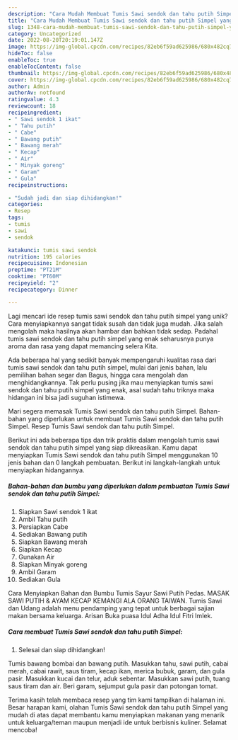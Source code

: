 ```yaml
---
description: "Cara Mudah Membuat Tumis Sawi sendok dan tahu putih Simpel yang Enak"
title: "Cara Mudah Membuat Tumis Sawi sendok dan tahu putih Simpel yang Enak"
slug: 1348-cara-mudah-membuat-tumis-sawi-sendok-dan-tahu-putih-simpel-yang-enak
category: Uncategorized
date: 2022-08-20T20:19:01.147Z
image: https://img-global.cpcdn.com/recipes/82eb6f59ad625986/680x482cq70/tumis-sawi-sendok-dan-tahu-putih-simpel-foto-resep-utama.jpg
hideToc: false
enableToc: true
enableTocContent: false
thumbnail: https://img-global.cpcdn.com/recipes/82eb6f59ad625986/680x482cq70/tumis-sawi-sendok-dan-tahu-putih-simpel-foto-resep-utama.jpg
cover: https://img-global.cpcdn.com/recipes/82eb6f59ad625986/680x482cq70/tumis-sawi-sendok-dan-tahu-putih-simpel-foto-resep-utama.jpg
author: Admin
authorAv: notfound
ratingvalue: 4.3
reviewcount: 18
recipeingredient:
- " Sawi sendok 1 ikat"
- " Tahu putih"
- " Cabe"
- " Bawang putih"
- " Bawang merah"
- " Kecap"
- " Air"
- " Minyak goreng"
- " Garam"
- " Gula"
recipeinstructions:

- "Sudah jadi dan siap dihidangkan!"
categories:
- Resep
tags:
- tumis
- sawi
- sendok

katakunci: tumis sawi sendok 
nutrition: 195 calories
recipecuisine: Indonesian
preptime: "PT21M"
cooktime: "PT60M"
recipeyield: "2"
recipecategory: Dinner

---
```





Lagi mencari ide resep tumis sawi sendok dan tahu putih simpel yang unik? Cara menyiapkannya sangat tidak susah dan tidak juga mudah. Jika salah mengolah maka hasilnya akan hambar dan bahkan tidak sedap. Padahal tumis sawi sendok dan tahu putih simpel yang enak seharusnya punya aroma dan rasa yang dapat memancing selera Kita.





Ada beberapa hal yang sedikit banyak mempengaruhi kualitas rasa dari tumis sawi sendok dan tahu putih simpel, mulai dari jenis bahan, lalu pemilihan bahan segar dan Bagus, hingga cara mengolah dan menghidangkannya. Tak perlu pusing jika mau menyiapkan tumis sawi sendok dan tahu putih simpel yang enak,      asal sudah tahu triknya maka hidangan ini bisa jadi suguhan istimewa.














Mari segera memasak Tumis Sawi sendok dan tahu putih Simpel. Bahan-bahan yang diperlukan untuk membuat Tumis Sawi sendok dan tahu putih Simpel. Resep Tumis Sawi sendok dan tahu putih Simpel.






Berikut ini ada beberapa tips dan trik praktis dalam mengolah tumis sawi sendok dan tahu putih simpel yang siap dikreasikan. Kamu dapat menyiapkan Tumis Sawi sendok dan tahu putih Simpel menggunakan 10 jenis bahan dan 0 langkah pembuatan. Berikut ini langkah-langkah untuk menyiapkan hidangannya.

<!--inarticleads1-->

##### Bahan-bahan dan bumbu yang diperlukan dalam pembuatan Tumis Sawi sendok dan tahu putih Simpel:

1. Siapkan  Sawi sendok 1 ikat
1. Ambil  Tahu putih
1. Persiapkan  Cabe
1. Sediakan  Bawang putih
1. Siapkan  Bawang merah
1. Siapkan  Kecap
1. Gunakan  Air
1. Siapkan  Minyak goreng
1. Ambil  Garam
1. Sediakan  Gula


Cara Menyiapkan Bahan dan Bumbu Tumis Sayur Sawi Putih Pedas. MASAK SAWI PUTIH &amp; AYAM KECAP KEMANGI ALA ORANG TAIWAN. Tumis Sawi dan Udang adalah menu pendamping yang tepat untuk berbagai sajian makan bersama keluarga. Arisan Buka puasa Idul Adha Idul Fitri Imlek. 

<!--inarticleads2-->

##### Cara membuat Tumis Sawi sendok dan tahu putih Simpel:


1. Selesai dan siap dihidangkan!

Tumis bawang bombai dan bawang putih. Masukkan tahu, sawi putih, cabai merah, cabai rawit, saus tiram, kecap ikan, merica bubuk, garam, dan gula pasir. Masukkan kucai dan telur, aduk sebentar. Masukkan sawi putih, tuang saus tiram dan air. Beri garam, sejumput gula pasir dan potongan tomat. 

Terima kasih telah membaca resep yang tim kami tampilkan di halaman ini. Besar harapan kami, olahan Tumis Sawi sendok dan tahu putih Simpel yang mudah di atas dapat membantu kamu menyiapkan makanan yang menarik untuk keluarga/teman maupun menjadi ide untuk berbisnis kuliner. Selamat mencoba!

